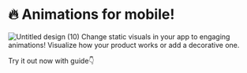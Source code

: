# 🔥 Animations for mobile!
![Untitled design (10)](https://user-images.githubusercontent.com/120122081/236248432-a499bd6e-1919-4b95-8588-ea30e9f3db0e.gif)
Change static visuals in your app to engaging animations! Visualize how your product works or add a decorative one. 

Try it out now with guide👇
